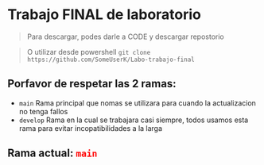 # Trabajo FINAL de laboratorio

> Para descargar, podes darle a CODE y descargar repostorio

> O utilizar desde powershell `git clone https://github.com/SomeUserK/Labo-trabajo-final`

## Porfavor de respetar las 2 ramas:
- `main` Rama principal que nomas se utilizara para cuando la actualizacion no tenga fallos
- `develop` Rama en la cual se trabajara casi siempre, todos usamos esta rama para evitar incopatibilidades a la larga

## Rama actual: <code style="color: red">main</code>
